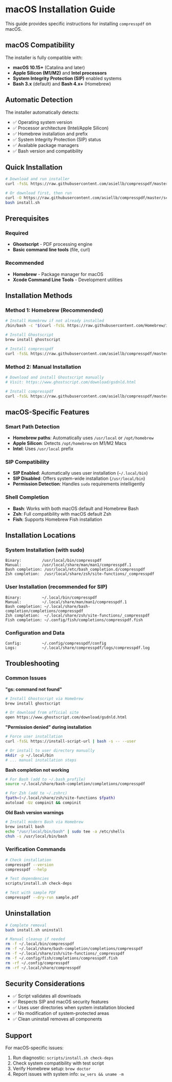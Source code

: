 # macOS Installation Guide

This guide provides specific instructions for installing `compresspdf` on macOS.

## macOS Compatibility

The installer is fully compatible with:
- **macOS 10.15+** (Catalina and later)
- **Apple Silicon (M1/M2)** and **Intel processors**
- **System Integrity Protection (SIP)** enabled systems
- **Bash 3.x** (default) and **Bash 4.x+** (Homebrew)

## Automatic Detection

The installer automatically detects:
- ✅ Operating system version
- ✅ Processor architecture (Intel/Apple Silicon)
- ✅ Homebrew installation and prefix
- ✅ System Integrity Protection (SIP) status
- ✅ Available package managers
- ✅ Bash version and compatibility

## Quick Installation

```bash
# Download and run installer
curl -fsSL https://raw.githubusercontent.com/asiellb/compresspdf/master/scripts/install.sh | bash

# Or download first, then run
curl -O https://raw.githubusercontent.com/asiellb/compresspdf/master/scripts/install.sh
bash install.sh
```

## Prerequisites

### Required
- **Ghostscript** - PDF processing engine
- **Basic command line tools** (file, curl)

### Recommended
- **Homebrew** - Package manager for macOS
- **Xcode Command Line Tools** - Development utilities

## Installation Methods

### Method 1: Homebrew (Recommended)

```bash
# Install Homebrew if not already installed
/bin/bash -c "$(curl -fsSL https://raw.githubusercontent.com/Homebrew/install/HEAD/install.sh)"

# Install Ghostscript
brew install ghostscript

# Install compresspdf
curl -fsSL https://raw.githubusercontent.com/asiellb/compresspdf/master/scripts/install.sh | bash
```

### Method 2: Manual Installation

```bash
# Download and install Ghostscript manually
# Visit: https://www.ghostscript.com/download/gsdnld.html

# Install compresspdf
curl -fsSL https://raw.githubusercontent.com/asiellb/compresspdf/master/scripts/install.sh | bash
```

## macOS-Specific Features

### Smart Path Detection
- **Homebrew paths**: Automatically uses `/usr/local` or `/opt/homebrew`
- **Apple Silicon**: Detects `/opt/homebrew` on M1/M2 Macs
- **Intel**: Uses `/usr/local` prefix

### SIP Compatibility
- **SIP Enabled**: Automatically uses user installation (`~/.local/bin`)
- **SIP Disabled**: Offers system-wide installation (`/usr/local/bin`)
- **Permission Detection**: Handles `sudo` requirements intelligently

### Shell Completion
- **Bash**: Works with both macOS default and Homebrew Bash
- **Zsh**: Full compatibility with macOS default Zsh
- **Fish**: Supports Homebrew Fish installation

## Installation Locations

### System Installation (with sudo)
```
Binary:         /usr/local/bin/compresspdf
Manual:         /usr/local/share/man/man1/compresspdf.1
Bash completion: /usr/local/etc/bash_completion.d/compresspdf
Zsh completion:  /usr/local/share/zsh/site-functions/_compresspdf
```

### User Installation (recommended for SIP)
```
Binary:         ~/.local/bin/compresspdf
Manual:         ~/.local/share/man/man1/compresspdf.1
Bash completion: ~/.local/share/bash-completion/completions/compresspdf
Zsh completion:  ~/.local/share/zsh/site-functions/_compresspdf
Fish completion: ~/.config/fish/completions/compresspdf.fish
```

### Configuration and Data
```
Config:         ~/.config/compresspdf/config
Logs:           ~/.local/share/compresspdf/logs/compresspdf.log
```

## Troubleshooting

### Common Issues

**"gs: command not found"**
```bash
# Install Ghostscript via Homebrew
brew install ghostscript

# Or download from official site
open https://www.ghostscript.com/download/gsdnld.html
```

**"Permission denied" during installation**
```bash
# Force user installation
curl -fsSL https://install-script-url | bash -s -- --user

# Or install to user directory manually
mkdir -p ~/.local/bin
# ... manual installation steps
```

**Bash completion not working**
```bash
# For Bash (add to ~/.bash_profile)
source ~/.local/share/bash-completion/completions/compresspdf

# For Zsh (add to ~/.zshrc)
fpath=(~/.local/share/zsh/site-functions $fpath)
autoload -Uz compinit && compinit
```

**Old Bash version warnings**
```bash
# Install modern Bash via Homebrew
brew install bash
echo "/usr/local/bin/bash" | sudo tee -a /etc/shells
chsh -s /usr/local/bin/bash
```

### Verification Commands

```bash
# Check installation
compresspdf --version
compresspdf --help

# Test dependencies
scripts/install.sh check-deps

# Test with sample PDF
compresspdf --dry-run sample.pdf
```

## Uninstallation

```bash
# Complete removal
bash install.sh uninstall

# Manual cleanup if needed
rm -f ~/.local/bin/compresspdf
rm -f ~/.local/share/bash-completion/completions/compresspdf
rm -f ~/.local/share/zsh/site-functions/_compresspdf
rm -f ~/.config/fish/completions/compresspdf.fish
rm -rf ~/.config/compresspdf
rm -rf ~/.local/share/compresspdf
```

## Security Considerations

- ✅ Script validates all downloads
- ✅ Respects SIP and macOS security features
- ✅ Uses user directories when system installation blocked
- ✅ No modification of system-protected areas
- ✅ Clean uninstall removes all components

## Support

For macOS-specific issues:
1. Run diagnostic: `scripts/install.sh check-deps`
2. Check system compatibility with test script
3. Verify Homebrew setup: `brew doctor`
4. Report issues with system info: `sw_vers && uname -m`